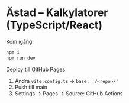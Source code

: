 # Ästad – Kalkylatorer (TypeScript/React)
Kom igång:
```bash
npm i
npm run dev
```
Deploy till GitHub Pages:
1) Ändra `vite.config.ts` → `base: '/<repo>/'`
2) Push till main
3) Settings → Pages → Source: GitHub Actions
